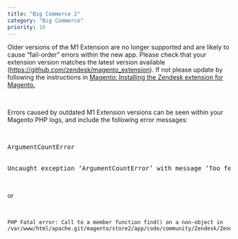```yaml
---
title: "Big Commerce 2"
category: "Big Commerce"
priority: 16
---
```


Older versions of the M1 Extension are no longer supported and are likely to cause “fail-order” errors within the new app.  Please check that your extension version matches the latest version available (https://github.com/zendesk/magento_extension). If not please update by following the instructions in [Magento: Installing the Zendesk extension for Magento.](https://support.zendesk.com/hc/en-us/articles/203660046-Magento-Integration-Installing-the-Zendesk-extension-for-Magento)

<br>

Errors caused by outdated M1 Extension versions can be seen within your Magento PHP logs, and include the following error messages:

<br>

<pre>
ArgumentCountError
<br>
Uncaught exception ‘ArgumentCountError’ with message ‘Too few arguments to function Zendesk_Zendesk_ApiController::ordersAction()
</pre>

<br>

or

<br>

```
PHP Fatal error: Call to a member function find() on a non-object in /var/www/html/apache.git/magento/store2/app/code/community/Zendesk/Zendesk/Model/Observer.php`
```